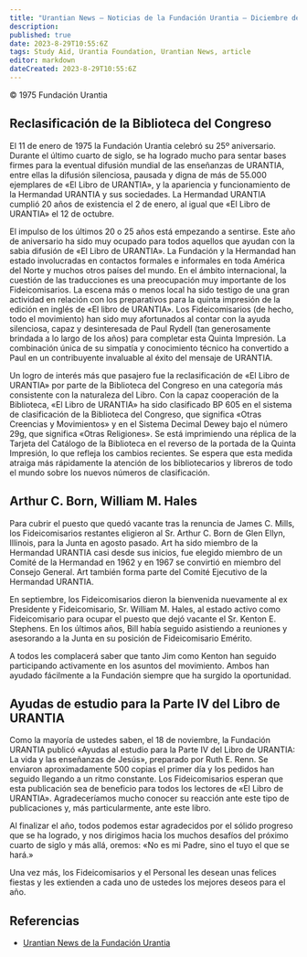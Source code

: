 ```yaml
---
title: "Urantian News — Noticias de la Fundación Urantia — Diciembre de 1975"
description: 
published: true
date: 2023-8-29T10:55:6Z
tags: Study Aid, Urantia Foundation, Urantian News, article
editor: markdown
dateCreated: 2023-8-29T10:55:6Z
---
```


<p class="v-card v-sheet theme--light gray lighten-3 px-2">© 1975 Fundación Urantia</p>



## Reclasificación de la Biblioteca del Congreso

El 11 de enero de 1975 la Fundación Urantia celebró su 25º aniversario. Durante el último cuarto de siglo, se ha logrado mucho para sentar bases firmes para la eventual difusión mundial de las enseñanzas de URANTIA, entre ellas la difusión silenciosa, pausada y digna de más de 55.000 ejemplares de «El Libro de URANTIA», y la apariencia y funcionamiento de la Hermandad URANTIA y sus sociedades. La Hermandad URANTIA cumplió 20 años de existencia el 2 de enero, al igual que «El Libro de URANTIA» el 12 de octubre.

El impulso de los últimos 20 o 25 años está empezando a sentirse. Este año de aniversario ha sido muy ocupado para todos aquellos que ayudan con la sabia difusión de «El Libro de URANTIA». La Fundación y la Hermandad han estado involucradas en contactos formales e informales en toda América del Norte y muchos otros países del mundo. En el ámbito internacional, la cuestión de las traducciones es una preocupación muy importante de los Fideicomisarios. La escena más o menos local ha sido testigo de una gran actividad en relación con los preparativos para la quinta impresión de la edición en inglés de «El libro de URANTIA». Los Fideicomisarios (de hecho, todo el movimiento) han sido muy afortunados al contar con la ayuda silenciosa, capaz y desinteresada de Paul Rydell (tan generosamente brindada a lo largo de los años) para completar esta Quinta Impresión. La combinación única de su simpatía y conocimiento técnico ha convertido a Paul en un contribuyente invaluable al éxito del mensaje de URANTIA.

Un logro de interés más que pasajero fue la reclasificación de «El Libro de URANTIA» por parte de la Biblioteca del Congreso en una categoría más consistente con la naturaleza del Libro. Con la capaz cooperación de la Biblioteca, «El Libro de URANTIA» ha sido clasificado BP 605 en el sistema de clasificación de la Biblioteca del Congreso, que significa «Otras Creencias y Movimientos» y en el Sistema Decimal Dewey bajo el número 29g, que significa «Otras Religiones». Se está imprimiendo una réplica de la Tarjeta del Catálogo de la Biblioteca en el reverso de la portada de la Quinta Impresión, lo que refleja los cambios recientes. Se espera que esta medida atraiga más rápidamente la atención de los bibliotecarios y libreros de todo el mundo sobre los nuevos números de clasificación.

## Arthur C. Born, William M. Hales

Para cubrir el puesto que quedó vacante tras la renuncia de James C. Mills, los Fideicomisarios restantes eligieron al Sr. Arthur C. Born de Glen Ellyn, Illinois, para la Junta en agosto pasado. Art ha sido miembro de la Hermandad URANTIA casi desde sus inicios, fue elegido miembro de un Comité de la Hermandad en 1962 y en 1967 se convirtió en miembro del Consejo General. Art también forma parte del Comité Ejecutivo de la Hermandad URANTIA.

En septiembre, los Fideicomisarios dieron la bienvenida nuevamente al ex Presidente y Fideicomisario, Sr. William M. Hales, al estado activo como Fideicomisario para ocupar el puesto que dejó vacante el Sr. Kenton E. Stephens. En los últimos años, Bill había seguido asistiendo a reuniones y asesorando a la Junta en su posición de Fideicomisario Emérito.

A todos les complacerá saber que tanto Jim como Kenton han seguido participando activamente en los asuntos del movimiento. Ambos han ayudado fácilmente a la Fundación siempre que ha surgido la oportunidad.

## Ayudas de estudio para la Parte IV del Libro de URANTIA

Como la mayoría de ustedes saben, el 18 de noviembre, la Fundación URANTIA publicó «Ayudas al estudio para la Parte IV del Libro de URANTIA: La vida y las enseñanzas de Jesús», preparado por Ruth E. Renn. Se enviaron aproximadamente 500 copias el primer día y los pedidos han seguido llegando a un ritmo constante. Los Fideicomisarios esperan que esta publicación sea de beneficio para todos los lectores de «El Libro de URANTIA». Agradeceríamos mucho conocer su reacción ante este tipo de publicaciones y, más particularmente, ante este libro.

Al finalizar el año, todos podemos estar agradecidos por el sólido progreso que se ha logrado, y nos dirigimos hacia los muchos desafíos del próximo cuarto de siglo y más allá, oremos: «No es mi Padre, sino el tuyo el que se hará.»

Una vez más, los Fideicomisarios y el Personal les desean unas felices fiestas y les extienden a cada uno de ustedes los mejores deseos para el año.

## Referencias

- [Urantian News de la Fundación Urantia](https://www.urantia.org/news/1975-12)

